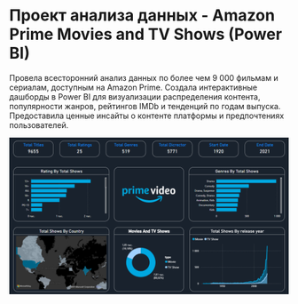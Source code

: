 # Проект анализа данных - Amazon Prime Movies and TV Shows (Power BI)
Провела всесторонний анализ данных по более чем 9 000 фильмам и сериалам, доступным на Amazon Prime. Создала интерактивные дашборды в Power BI для визуализации распределения контента, популярности жанров, рейтингов IMDb и тенденций по годам выпуска. Предоставила ценные инсайты о контенте платформы и предпочтениях пользователей.

![alt text](Power_BI_Project_Result.png)
